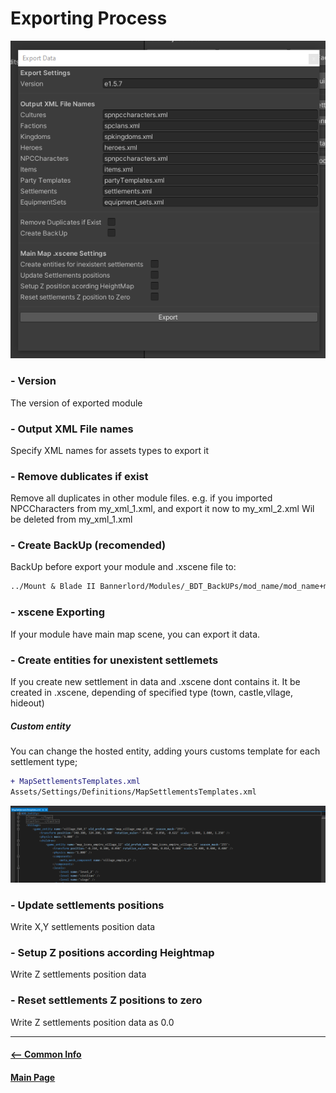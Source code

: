 # Exporting Process

![ScreenShot](Images/export/export_0.PNG)

### - Version
The version of exported module

### - Output XML File names
Specify XML names for assets types to export it

### - Remove dublicates if exist
Remove all duplicates in other module files. 
e.g. if you imported NPCCharacters from my_xml_1.xml, 
and export it now to my_xml_2.xml Wil be deleted from my_xml_1.xml

### - Create BackUp (recomended)
BackUp before export your module and .xscene file to:
```diff                                                                                           
../Mount & Blade II Bannerlord/Modules/_BDT_BackUPs/mod_name/mod_name+mod_version+count
```

### - xscene Exporting
If your module have main map scene, you can export it data.

### - Create entities for unexistent settlemets
If you create new settlement in data and .xscene dont contains it.
It be created in .xscene, depending of specified type (town, castle,vllage, hideout)

##### Custom entity
You can change the hosted entity, adding yours customs template for each settlement type;
```diff 
+ MapSettlementsTemplates.xml
Assets/Settings/Definitions/MapSettlementsTemplates.xml
```
![ScreenShot](Images/wp_editor/custom_entity.PNG)

### - Update settlements positions
Write X,Y settlements position data

### - Setup Z positions according Heightmap
Write Z settlements position data

### - Reset settlements Z positions to zero
Write Z settlements position data as 0.0 

---------------------------------------------
#### [<-- Common Info](tips.md)

#### [Main Page](/../..)